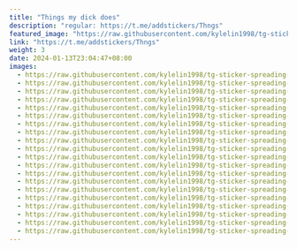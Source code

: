 ```yaml
---
title: "Things my dick does"
description: "regular: https://t.me/addstickers/Thngs"
featured_image: "https://raw.githubusercontent.com/kylelin1998/tg-sticker-spreading-worldwide-images/main/img/36ee577b-a23c-4b45-aa2e-3bbe00484632.jpg"
link: "https://t.me/addstickers/Thngs"
weight: 3
date: 2024-01-13T23:04:47+08:00
images:
  - https://raw.githubusercontent.com/kylelin1998/tg-sticker-spreading-worldwide-images/main/img/36ee577b-a23c-4b45-aa2e-3bbe00484632.jpg
  - https://raw.githubusercontent.com/kylelin1998/tg-sticker-spreading-worldwide-images/main/img/22d594d7-c13f-461a-a489-03d7582da6a3.jpg
  - https://raw.githubusercontent.com/kylelin1998/tg-sticker-spreading-worldwide-images/main/img/fc62e1c3-0f87-4584-9004-2455443bc864.jpg
  - https://raw.githubusercontent.com/kylelin1998/tg-sticker-spreading-worldwide-images/main/img/7a89c5ad-b38b-424b-8449-47c1bec36431.jpg
  - https://raw.githubusercontent.com/kylelin1998/tg-sticker-spreading-worldwide-images/main/img/0371ac1f-9b37-497d-9519-a6ead24df47e.jpg
  - https://raw.githubusercontent.com/kylelin1998/tg-sticker-spreading-worldwide-images/main/img/7028b348-43aa-4031-b5fb-a034be52d3f9.jpg
  - https://raw.githubusercontent.com/kylelin1998/tg-sticker-spreading-worldwide-images/main/img/cfcb2d4b-ffbf-41bd-92c6-99b3a6a8fda4.jpg
  - https://raw.githubusercontent.com/kylelin1998/tg-sticker-spreading-worldwide-images/main/img/3541484b-5f0f-433a-96fe-08bcb99d9dcd.jpg
  - https://raw.githubusercontent.com/kylelin1998/tg-sticker-spreading-worldwide-images/main/img/cc71f424-2814-4648-99cb-040f31d2815e.jpg
  - https://raw.githubusercontent.com/kylelin1998/tg-sticker-spreading-worldwide-images/main/img/866761b9-76c7-46bd-82ab-d71af064af5a.jpg
  - https://raw.githubusercontent.com/kylelin1998/tg-sticker-spreading-worldwide-images/main/img/1324bda6-4b43-4e98-b50a-5d9ab0101f26.jpg
  - https://raw.githubusercontent.com/kylelin1998/tg-sticker-spreading-worldwide-images/main/img/8f524036-1e27-47ae-b15f-1bb25634d344.jpg
  - https://raw.githubusercontent.com/kylelin1998/tg-sticker-spreading-worldwide-images/main/img/2d5922d0-3aaa-427a-aa6c-975727e52249.jpg
  - https://raw.githubusercontent.com/kylelin1998/tg-sticker-spreading-worldwide-images/main/img/eaf20760-c194-48d0-9826-f1b5abe53038.jpg
  - https://raw.githubusercontent.com/kylelin1998/tg-sticker-spreading-worldwide-images/main/img/16128616-b72a-453c-9677-1fc104e68583.jpg
  - https://raw.githubusercontent.com/kylelin1998/tg-sticker-spreading-worldwide-images/main/img/219f70ca-8eb9-4c72-b9fe-2b6d3ce6c409.jpg
  - https://raw.githubusercontent.com/kylelin1998/tg-sticker-spreading-worldwide-images/main/img/7b2d5985-ec92-4c3f-a738-0cb64732633c.jpg
  - https://raw.githubusercontent.com/kylelin1998/tg-sticker-spreading-worldwide-images/main/img/588e2611-0a61-4b8a-b220-ca5e972383f0.jpg
  - https://raw.githubusercontent.com/kylelin1998/tg-sticker-spreading-worldwide-images/main/img/f3c4e303-f00a-4513-9d0d-dbb891e59b0d.jpg
  - https://raw.githubusercontent.com/kylelin1998/tg-sticker-spreading-worldwide-images/main/img/0ebd67bf-151f-4161-b96e-27c0e0380bf1.jpg
---
```

